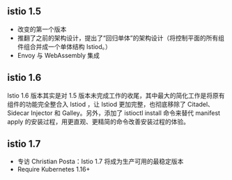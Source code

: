 ## istio 1.5
- 改变的第一个版本
- 推翻了之前的架构设计，提出了“回归单体”的架构设计（将控制平面的所有组件组合并成一个单体结构 Istiod。）
- Envoy 与 WebAssembly 集成

## istio 1.6
Istio 1.6 版本其实是对 1.5 版本未完成工作的收尾，其中最大的简化工作是将原有组件的功能完全整合入 Istiod ，让 Istiod 更加完整，也彻底移除了 Citadel、Sidecar Injector 和 Galley。另外，添加了 istioctl install 命令来替代 manifest apply 的安装过程，用更直观、更精简的命令改善安装过程的体验。


## istio 1.7
- 专访 Christian Posta：Istio 1.7 将成为生产可用的最稳定版本
- Require Kubernetes 1.16+